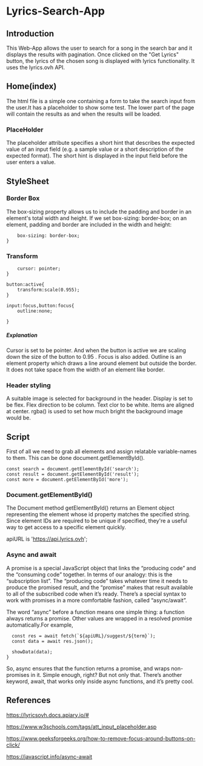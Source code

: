 # Lyrics-Search-App

## Introduction

This Web-App allows the user to search for a song in the search bar and it displays the results with pagination. Once clicked on the "Get Lyrics" button, the lyrics of the chosen song is displayed with lyrics functionality. It uses the lyrics.ovh API.

## Home(index)

The html file is a simple one containing a form to take the search input from the user.It has a placeholder to show some test. The lower part of the page will contain the results as and when the results will be loaded.

### PlaceHolder

The placeholder attribute specifies a short hint that describes the expected value of an input field (e.g. a sample value or a short description of the expected format).
The short hint is displayed in the input field before the user enters a value.

## StyleSheet

### Border Box

The box-sizing property allows us to include the padding and border in an element's total width and height.
If we set box-sizing: border-box; on an element, padding and border are included in the width and height:

```*{
	box-sizing: border-box;
}
```

### Transform
```button{
	cursor: pointer;
}

button:active{
	transform:scale(0.955);
}

input:focus,button:focus{
	outline:none;

}
```

##### Explanation

Cursor is set to be pointer. And when the button is active we are scaling down the size of the button to 0.95 . Focus is also added. Outline is an element property which draws a line around element but outside the border. It does not take space from the width of an element like border.

### Header styling

A suitable image is selected for background in the header. Display is set to be flex. Flex direction to be column. Text clor to be white. Items are aligned at center. rgba() is used to set how much bright the background image would be.


## Script

First of all we need to grab all elements and assign relatable variable-names to them. This can be done document.getElementById().
```const form = document.getElementById('form');
const search = document.getElementById('search');
const result = document.getElementById('result');
const more = document.getElementById('more');
```
### Document.getElementById()

The Document method getElementById() returns an Element object representing the element whose id property matches the specified string. Since element IDs are required to be unique if specified, they're a useful way to get access to a specific element quickly.

apiURL is 'https://api.lyrics.ovh';

### Async and await

A promise is a special JavaScript object that links the “producing code” and the “consuming code” together. In terms of our analogy: this is the “subscription list”. The “producing code” takes whatever time it needs to produce the promised result, and the “promise” makes that result available to all of the subscribed code when it’s ready.
There’s a special syntax to work with promises in a more comfortable fashion, called “async/await”.

The word “async” before a function means one simple thing: a function always returns a promise. Other values are wrapped in a resolved promise automatically.For example,
```async function searchSongs(term) {
  const res = await fetch(`${apiURL}/suggest/${term}`);
  const data = await res.json();

  showData(data);
}
```

So, async ensures that the function returns a promise, and wraps non-promises in it. Simple enough, right? But not only that. There’s another keyword, await, that works only inside async functions, and it’s pretty cool.


## References

https://lyricsovh.docs.apiary.io/#

https://www.w3schools.com/tags/att_input_placeholder.asp

https://www.geeksforgeeks.org/how-to-remove-focus-around-buttons-on-click/

https://javascript.info/async-await
